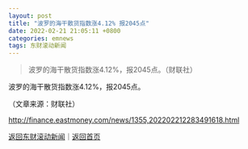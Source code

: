 ```yaml
---
layout: post
title: "波罗的海干散货指数涨4.12% 报2045点"
date: 2022-02-21 21:05:11 +0800
categories: emnews
tags: 东财滚动新闻
---
```

> 波罗的海干散货指数涨4.12%，报2045点。（财联社）

<p>波罗的海干散货指数涨4.12%，报2045点。</p><p class="em_media">（文章来源：财联社）</p>

<http://finance.eastmoney.com/news/1355,202202212283491618.html>

[返回东财滚动新闻](//finews.withounder.com/emnews/)｜[返回首页](//finews.withounder.com/)